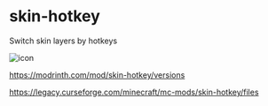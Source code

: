 # skin-hotkey
Switch skin layers by hotkeys

![icon](https://github.com/DearFox/skin-hotkey/assets/59219907/ada9023d-4535-4c07-b6d5-e2bee9914163)

https://modrinth.com/mod/skin-hotkey/versions

https://legacy.curseforge.com/minecraft/mc-mods/skin-hotkey/files
